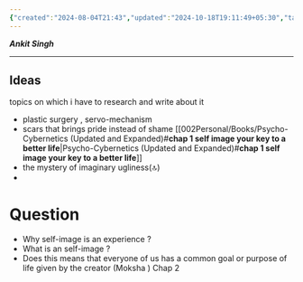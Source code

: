 ```yaml
---
{"created":"2024-08-04T21:43","updated":"2024-10-18T19:11:49+05:30","tags":["fleeting","gardenEntry"],"banner":"https://images.pexels.com/photos/8386550/pexels-photo-8386550.jpeg?auto=compress&cs=tinysrgb&w=1260&h=750&dpr=1","banner_y":null,"dg-publish":true,"dg-home":true,"permalink":"/000-zettelkasten/ideas-psycho-cybernetics/","dgPassFrontmatter":true}
---
```


***Ankit Singh*** 

--- 

## Ideas
topics on which i have to research and write about it 
 - plastic surgery , servo-mechanism
- scars that brings pride instead of shame [[002Personal/Books/Psycho-Cybernetics (Updated and Expanded)#**chap 1 self image your key to a better life**\|Psycho-Cybernetics (Updated and Expanded)#**chap 1 self image your key to a better life**]]
- the mystery of imaginary ugliness(🔝)
- 



# Question 
- Why self-image is an experience ?
- What is an self-image ?
- Does this means that everyone of us has a common goal or purpose of life given by the creator (Moksha ) Chap 2
